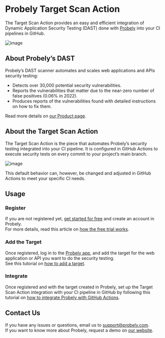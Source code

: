 # Probely Target Scan Action

The Target Scan Action provides an easy and efficient integration of Dynamic Application Security Testing (DAST) done with [Probely](http://probely.com) into your CI pipelines in GitHub.

![image](https://github.com/Probely/probely-github-action/assets/55719546/aa86508c-9293-44d8-8b86-38813b074e06)

## About Probely’s DAST

Probely’s DAST scanner automates and scales web applications and APIs security testing:
* Detects over 30,000 potential security vulnerabilities.
* Reports the vulnerabilities that matter due to the near-zero number of false positives (0.06% in 2022).
* Produces reports of the vulnerabilities found with detailed instructions on how to fix them.

Read more details on [our Product page](https://probely.com/product/).

## About the Target Scan Action

The Target Scan Action is the piece that automates Probely’s security testing integrated into your CI pipeline. It is configured in GitHub Actions to execute security tests on every commit to your project’s main branch. 

![image](https://github.com/Probely/probely-github-action/assets/55719546/e8d05375-187c-4b91-bc86-e76de763210e)

This default behavior can, however, be changed and adjusted in GitHub Actions to meet your specific CI needs.

## Usage

### Register

If you are not registered yet, [get started for free](https://probely.com/?utm_source=google&utm_medium=cpc&utm_campaign=RP+-+Brand+-+Exact&utm_term=probely&hsa_ad=654489877632&hsa_net=adwords&hsa_grp=147353173825&hsa_tgt=kwd-804841504705&hsa_acc=6027994897&hsa_kw=probely&hsa_cam=19958547983&hsa_mt=p&hsa_src=g&hsa_ver=3&gad_source=1&gclid=CjwKCAiAjfyqBhAsEiwA-UdzJBCZNCM-RkWkJ5kXLgP6SY2hYlx4GqSgZhB4IVwFGUHOtV3imerAAxoCVLgQAvD_BwE) and create an account in Probely.  
For more details, read this article on [how the free trial works](https://help.probely.com/en/articles/6842482-understand-how-the-trial-works).

### Add the Target

Once registered, log in to the [Probely app](https://help.probely.com/en/articles/6842482-understand-how-the-trial-works), and add the target for the web application or API you want to do the security testing.  
See this tutorial on [how to add a target](https://help.probely.com/en/articles/5733114-how-to-add-a-target).

### Integrate

Once registered and with the target created in Probely, set up the Target Scan Action integration with your CI pipeline in GitHub by following this tutorial on [how to integrate Probely with GitHub Actions](https://help.probely.com/en/articles/8608589-how-to-integrate-probely-with-github).

## Contact Us

If you have any issues or questions, email us to support@probely.com.  
If you want to know more about Probely, request a demo on [our website](https://probely.com/).

